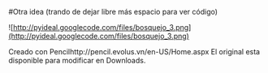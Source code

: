 #Otra idea (trando de dejar libre más espacio para ver código)

![http://pyideal.googlecode.com/files/bosquejo_3.png](http://pyideal.googlecode.com/files/bosquejo_3.png)

Creado con Pencilhttp://pencil.evolus.vn/en-US/Home.aspx
El original esta disponible para modificar en Downloads.